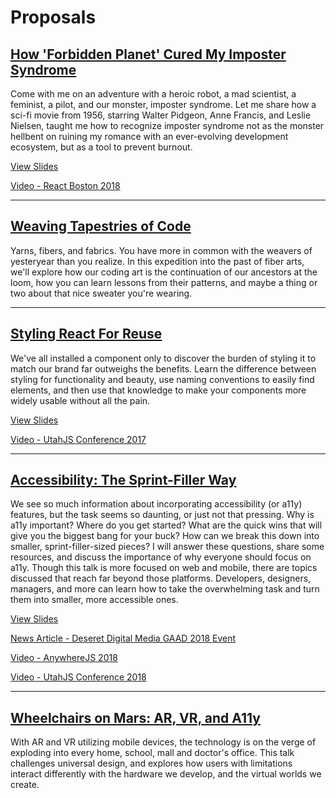 # Proposals

## [How 'Forbidden Planet' Cured My Imposter Syndrome](https://github.com/knitcodemonkey/presentation-proposals/blob/master/forbidden-planet-cured-my-imposter-syndrome.md)
Come with me on an adventure with a heroic robot, a mad scientist, a feminist, a pilot, and our monster, imposter syndrome. Let me share how a sci-fi movie from 1956, starring Walter Pidgeon, Anne Francis, and Leslie Nielsen, taught me how to recognize imposter syndrome not as the monster hellbent on ruining my romance with an ever-evolving development ecosystem, but as a tool to prevent burnout.

[View Slides](https://www.jenluker.com/forbidden-planet-imposter-syndrome/)

[Video - React Boston 2018](https://youtu.be/Yk53eWIu7Nw)

---

## [Weaving Tapestries of Code](https://github.com/knitcodemonkey/presentation-proposals/blob/master/weaving-tapestries-of-code.md)
Yarns, fibers, and fabrics. You have more in common with the weavers of yesteryear than you realize. In this expedition into the past of fiber arts, we'll explore how our coding art is the continuation of our ancestors at the loom, how you can learn lessons from their patterns, and maybe a thing or two about that nice sweater you're wearing.

---

## [Styling React For Reuse](https://github.com/knitcodemonkey/presentation-proposals/blob/master/styling-react-for-reuse.md)
We've all installed a component only to discover the burden of styling it to match our brand far outweighs the benefits. 
Learn the difference between styling for functionality and beauty, use naming conventions to easily find elements, and 
then use that knowledge to make your components more widely usable without all the pain.

[View Slides](http://styling-react-for-reuse.surge.sh)

[Video - UtahJS Conference 2017](https://www.youtube.com/watch?v=1H8TO1fVuLY)

---

## [Accessibility: The Sprint-Filler Way](https://github.com/knitcodemonkey/presentation-proposals/blob/master/accessibility-the_sprint-filler_way.md)

We see so much information about incorporating accessibility (or a11y) features, but the task seems so daunting, or just not that pressing. Why is a11y important? Where do you get started? What are the quick wins that will give you the biggest bang for your buck? How can we break this down into smaller, sprint-filler-sized pieces? I will answer these questions, share some resources, and discuss the importance of why everyone should focus on a11y. Though this talk is more focused on web and mobile, there are topics discussed that reach far beyond those platforms. Developers, designers, managers, and more can learn how to take the overwhelming task and turn them into smaller, more accessible ones.

[View Slides](http://a11y-sprint-filler.surge.sh)

[News Article - Deseret Digital Media GAAD 2018 Event](https://www.ksl.com/article/46322673/how-programmers-are-helping-improve-internet-access-for-those-with-disabilities)

[Video - AnywhereJS 2018](https://www.youtube.com/watch?v=Uf4HaOZCfVQ)

[Video - UtahJS Conference 2018](https://youtu.be/5fJxJ6uGD0c)

---

## [Wheelchairs on Mars: AR, VR, and A11y](https://github.com/knitcodemonkey/presentation-proposals/blob/master/wheelchairs-on-mars.md)
With AR and VR utilizing mobile devices, the technology is on the verge of exploding into every home, school, mall and doctor's office. This talk challenges universal design, and explores how users with limitations interact differently with the hardware we develop, and the virtual worlds we create.
